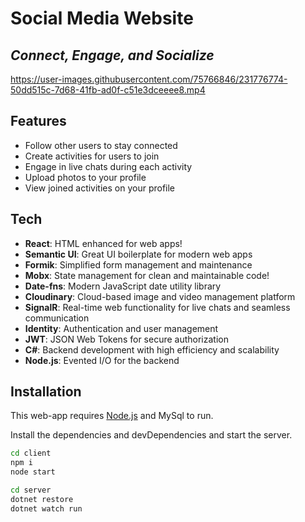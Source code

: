 # Social Media Website
## _Connect, Engage, and Socialize_ 



https://user-images.githubusercontent.com/75766846/231776774-50dd515c-7d68-41fb-ad0f-c51e3dceeee8.mp4



## Features

- Follow other users to stay connected
- Create activities for users to join
- Engage in live chats during each activity
- Upload photos to your profile
- View joined activities on your profile



## Tech

- **React**: HTML enhanced for web apps!
- **Semantic UI**: Great UI boilerplate for modern web apps
- **Formik**: Simplified form management and maintenance
- **Mobx**: State management for clean and maintainable code!
- **Date-fns**: Modern JavaScript date utility library
- **Cloudinary**: Cloud-based image and video management platform
- **SignalR**: Real-time web functionality for live chats and seamless communication
- **Identity**: Authentication and user management
- **JWT**: JSON Web Tokens for secure authorization
- **C#**: Backend development with high efficiency and scalability
- **Node.js**: Evented I/O for the backend

## Installation

This web-app requires [Node.js](https://nodejs.org/) and MySql to run.

Install the dependencies and devDependencies and start the server.

```sh
cd client
npm i
node start
```


```sh
cd server
dotnet restore
dotnet watch run
```
